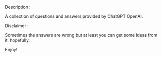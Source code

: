 Description :

A collection of questions and answers provided by ChatGPT OpenAI.

Disclaimer :

Sometimes the answers are wrong but at least you can get some ideas from it, hopefully.

Enjoy!
